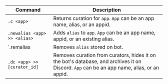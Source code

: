 | Command | Description |
| ------------- | ------------- |
| `.c <app>` | Returns curation for `app`. `App` can be an app name, alias, or an appid. |
| `.newalias <app> >> <alias>` | Adds `alias` to `app`. `App` can be an app name, appid, or an existing alias. |
| `.remalias <alias> | Removes `alias` stored on bot. |
| `.dc <app> >> [curator_id]` | Removes curation from curators, hides it on the bot's database, and archives it on Discord. `App` can be an app name, alias, or an appid. |
